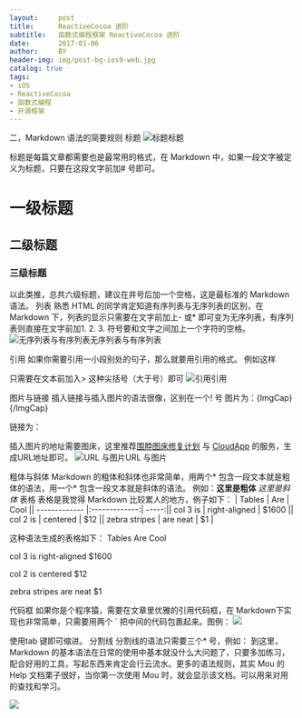 ```yaml
---
layout:     post
title:      ReactiveCocoa 进阶
subtitle:   函数式编程框架 ReactiveCocoa 进阶
date:       2017-01-06
author:     BY
header-img: img/post-bg-ios9-web.jpg
catalog: true
tags:
- iOS
- ReactiveCocoa
- 函数式编程
- 开源框架
---
```


二，Markdown 语法的简要规则
标题
![标题](http://upload-images.jianshu.io/upload_images/7498199-2e0b1492d26ff9bc.jpg?imageMogr2/auto-orient/strip%7CimageView2/2/w/1240)标题

标题是每篇文章都需要也是最常用的格式，在 Markdown 中，如果一段文字被定义为标题，只要在这段文字前加#
号即可。
# 一级标题

## 二级标题

### 三级标题

以此类推，总共六级标题，建议在井号后加一个空格，这是最标准的 Markdown 语法。
列表
熟悉 HTML 的同学肯定知道有序列表与无序列表的区别，在 Markdown 下，列表的显示只需要在文字前加上-
或*
即可变为无序列表，有序列表则直接在文字前加1.
2.
3.
符号要和文字之间加上一个字符的空格。
![无序列表与有序列表](http://upload-images.jianshu.io/upload_images/7498199-1ddba19949174714.jpg?imageMogr2/auto-orient/strip%7CimageView2/2/w/1240)无序列表与有序列表

引用
如果你需要引用一小段别处的句子，那么就要用引用的格式。
例如这样

只需要在文本前加入>
这种尖括号（大于号）即可
![引用](http://upload-images.jianshu.io/upload_images/7498199-0dbe3604357c9d7a.jpg?imageMogr2/auto-orient/strip%7CimageView2/2/w/1240)引用

图片与链接
插入链接与插入图片的语法很像，区别在一个!
号
图片为：![](){ImgCap}{/ImgCap}

链接为：[]()

插入图片的地址需要图床，这里推荐[围脖图床修复计划](http://weibotuchuang.sinaapp.com) 与 [CloudApp](http://www.getcloudapp.com) 的服务，生成URL地址即可。
![URL 与图片](http://upload-images.jianshu.io/upload_images/7498199-91c2a47ff65673db.jpg?imageMogr2/auto-orient/strip%7CimageView2/2/w/1240)URL 与图片

粗体与斜体
Markdown 的粗体和斜体也非常简单，用两个*
包含一段文本就是粗体的语法，用一个*
包含一段文本就是斜体的语法。
例如：**这里是粗体** *这里是斜体* 
表格
表格是我觉得 Markdown 比较累人的地方，例子如下：
| Tables | Are | Cool || ------------- |:-------------:| -----:|| col 3 is | right-aligned | $1600 || col 2 is | centered | $12 || zebra stripes | are neat | $1 |

这种语法生成的表格如下：
Tables
Are
Cool

col 3 is
right-aligned
$1600

col 2 is
centered
$12

zebra stripes
are neat
$1

代码框
如果你是个程序猿，需要在文章里优雅的引用代码框，在 Markdown下实现也非常简单，只需要用两个 ` 把中间的代码包裹起来。图例：
![](http://upload-images.jianshu.io/upload_images/7498199-27400a69844aa2e1.jpg?imageMogr2/auto-orient/strip%7CimageView2/2/w/1240)

使用tab
键即可缩进。
分割线
分割线的语法只需要三个*
号，例如：
到这里，Markdown 的基本语法在日常的使用中基本就没什么大问题了，只要多加练习，配合好用的工具，写起东西来肯定会行云流水。更多的语法规则，其实 Mou 的 Help 文档栗子很好，当你第一次使用 Mou 时，就会显示该文档。可以用来对用的查找和学习。

![](http://upload-images.jianshu.io/upload_images/7498199-304ef9483303c373.jpg?imageMogr2/auto-orient/strip%7CimageView2/2/w/1240)

